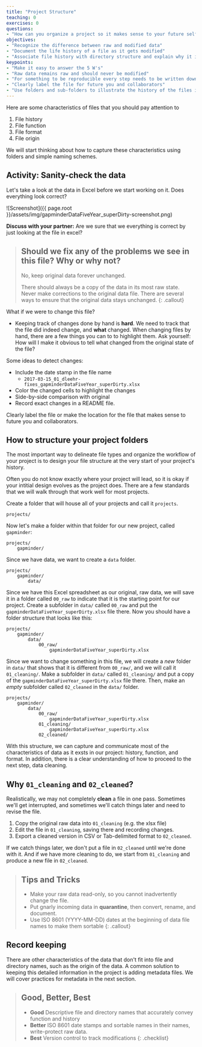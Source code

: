 ```yaml
---
title: "Project Structure"
teaching: 0
exercises: 0
questions:
- "How can you organize a project so it makes sense to your future self?"
objectives:
- "Recognize the difference between raw and modified data"
- "Document the life history of a file as it gets modified"
- "Associate file history with directory structure and explain why it is important to make apparent in project"
keypoints:
- "Make it easy to answer the 5 W's"
- "Raw data remains raw and should never be modified"
- "For something to be reproducible every step needs to be written down"
- "Clearly label the file for future you and collaborators"
- "Use folders and sub-folders to illustrate the history of the files in your project"
---
```


Here are some characteristics of files that you should pay attention to

1. File history
2. File function
3. File format
4. File origin

We will start thinking about how to capture these characteristics using folders and simple naming schemes.

## Activity: Sanity-check the data

Let's take a look at the data in Excel before we start working on it. Does everything look correct?

![Screenshot]({{ page.root }}/assets/img/gapminderDataFiveYear_superDirty-screenshot.png)

**Discuss with your partner:** Are we sure that we everything is correct by just looking at the file in excel?

> ## Should we fix any of the problems we see in this file? Why or why not?
>
> No, keep original data forever unchanged.
>
> There should always be a copy of the data in its most raw state. Never make corrections to the original data file. There are several ways to ensure that the original data stays unchanged.
{: .callout}

What if we were to change this file?

- Keeping track of changes done by hand is **hard**. We need to track that the file did indeed change, and **what** changed. When changing files by hand, there are a few things you can to to highlight them. Ask yourself: How will I make it obvious to tell what changed from the original state of the file?

Some ideas to detect changes:

- Include the date stamp in the file name
    - `2017-03-15_01_dleehr-fixes_gapminderDataFiveYear_superDirty.xlsx`
- Color the changed cells to highlight the changes
- Side-by-side comparison with original
- Record exact changes in a README file.

Clearly label the file or make the location for the file that makes sense to future you and collaborators.

## How to structure your project folders

The most important way to delineate file types and organize the workflow of your project is to design your file structure at the very start of your project's history.

Often you do not know exactly where your project will lead, so it is okay if your intitial design evolves as the project does. There are a few standards that we will walk through that work well for most projects.

Create a folder that will house all of your projects and call it `projects`.

```
projects/
```

Now let's make a folder within that folder for our new project, called `gapminder`:

```
projects/
    gapminder/
```

Since we have data, we want to create a `data` folder.

```
projects/
    gapminder/
        data/
```

Since we have this Excel spreadsheet as our original, raw data, we will save it in a folder called `00_raw` to indicate that it is the starting point for our project. Create a subfolder in `data/` called `00_raw` and put the `gapminderDataFiveYear_superDirty.xlsx` file there. Now you should have a folder structure that looks like this:

```
projects/
    gapminder/
        data/
            00_raw/
                gapminderDataFiveYear_superDirty.xlsx
```


Since we want to change something in this file, we will create a *new* folder in `data/` that shows that it is different from `00_raw/`, and we will call it `01_cleaning/`. Make a subfolder in `data/` called `01_cleaning/` and put a copy of the `gapminderDataFiveYear_superDirty.xlsx` file there. Then, make an *empty* subfolder called `02_cleaned` in the `data/` folder.

```
projects/
    gapminder/
        data/
            00_raw/
                gapminderDataFiveYear_superDirty.xlsx
            01_cleaning/
                gapminderDataFiveYear_superDirty.xlsx
            02_cleaned/
```

With this structure, we can capture and communicate most of the characteristics of data as it exsts in our project: history, function, and format. In addition, there is a clear understanding of how to proceed to the next step, data cleaning.

## Why `01_cleaning` and `02_cleaned`?

Realistically, we may not completely **clean** a file in one pass. Sometimes we'll get interrupted, and sometimes we'll catch things later and need to revise the file.

1. Copy the original raw data into `01_cleaning` (e.g. the xlsx file)
2. Edit the file in `01_cleaning`, saving there and recording changes.
3. Export a cleaned version in CSV or Tab-delimited format to `02_cleaned`.

If we catch things later, we
don't put a file in `02_cleaned` until we're done with it. And if we have more cleaning to do, we start from `01_cleaning` and produce a new file in `02_cleaned`.

> ## Tips and Tricks
>
> - Make your raw data read-only, so you cannot inadvertently change the file.
> - Put gnarly incoming data in **quarantine**, then convert, rename, and document.
> - Use ISO 8601 (YYYY-MM-DD) dates at the beginning of data file names to make them sortable
{: .callout}

## Record keeping

There are other characteristics of the data that don't fit into file and directory names, such as the origin of the data. A common solution to keeping this detailed information in the project is adding metadata files. We will cover practices for metadata in the next section.

> ## Good, Better, Best
> * **Good** Descriptive file and directory names that accurately convey function and history
> * **Better** ISO 8601 date stamps and sortable names in their names, write-protect raw data.
> * **Best** Version control to track modifications
{: .checklist}
